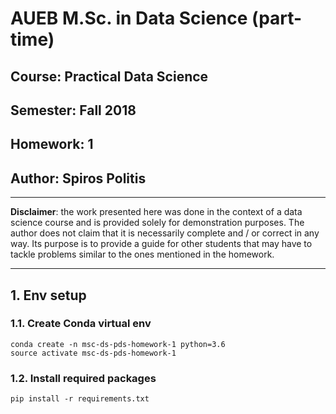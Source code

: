 # AUEB M.Sc. in Data Science (part-time)
## Course: Practical Data Science
## Semester: Fall 2018
## Homework: 1
## Author: Spiros Politis

----------

**Disclaimer**: the work presented here was done in the context of a data science course and is provided solely for demonstration purposes. The author does not claim that it is necessarily complete and / or correct in any way. Its purpose is to provide a guide for other students that may have to tackle problems similar to the ones mentioned in the homework.

----------

## 1. Env setup

### 1.1. Create Conda virtual env

```
conda create -n msc-ds-pds-homework-1 python=3.6
source activate msc-ds-pds-homework-1
```

###  1.2. Install required packages

```
pip install -r requirements.txt
```